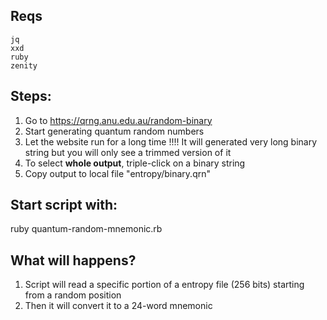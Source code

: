## Reqs

    jq
    xxd
    ruby
    zenity


## Steps:

1. Go to https://qrng.anu.edu.au/random-binary 
2. Start generating quantum random numbers 
3. Let the website run for a long time !!!! It will generated very long binary string but you will only see a trimmed version of it 
4. To select **whole output**, triple-click on a binary string
5. Copy output to local file "entropy/binary.qrn"


## Start script with:

ruby quantum-random-mnemonic.rb


## What will happens?

1. Script will read a specific portion of a entropy file (256 bits) starting from a random position
2. Then it will convert it to a 24-word mnemonic
